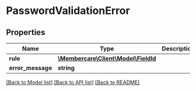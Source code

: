 # PasswordValidationError

## Properties
Name | Type | Description | Notes
------------ | ------------- | ------------- | -------------
**rule** | [**\Membercare\Client\Model\FieldId**](FieldId.md) |  | [optional] 
**error_message** | **string** |  | [optional] 

[[Back to Model list]](../../README.md#documentation-for-models) [[Back to API list]](../../README.md#documentation-for-api-endpoints) [[Back to README]](../../README.md)

